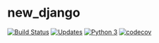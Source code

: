 # new_django
[![Build Status](https://travis-ci.com/JameicaAlvarenga/new_django.svg?branch=main)](https://travis-ci.com/JameicaAlvarenga/new_django)
[![Updates](https://pyup.io/repos/github/JameicaAlvarenga/new_django/shield.svg)](https://pyup.io/repos/github/JameicaAlvarenga/new_django/)
[![Python 3](https://pyup.io/repos/github/JameicaAlvarenga/new_django/python-3-shield.svg)](https://pyup.io/repos/github/JameicaAlvarenga/new_django/)
[![codecov](https://codecov.io/gh/JameicaAlvarenga/new_django/branch/main/graph/badge.svg)](https://codecov.io/gh/JameicaAlvarenga/new_django)